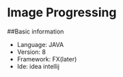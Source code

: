 # Image Progressing
##Basic information
+ Language: JAVA
+ Version: 8
+ Framework: FX(later)
+ Ide: idea intellij